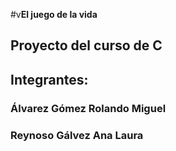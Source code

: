 #v**El juego de la vida**  
## Proyecto del curso de C  

## Integrantes:  
### Álvarez Gómez Rolando Miguel  
### Reynoso Gálvez Ana Laura  


